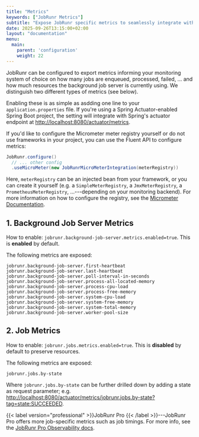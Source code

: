 ```yaml
---
title: "Metrics"
keywords: ["JobRunr Metrics"]
subtitle: "Expose JobRunr specific metrics to seamlessly integrate with your monitoring system of choice."
date: 2025-09-26T13:15:00+02:00
layout: "documentation"
menu: 
  main: 
    parent: 'configuration'
    weight: 22
---
```


JobRunr can be configured to export metrics informing your monitoring system of choice on how many jobs are enqueued, processed, failed, ... and how much resources the background job server is currently using. We distinguish two different types of metrics (see below). 

Enabling these is as simple as asdding one line to your `application.properties` file. If you're using a Spring Actuator-enabled Spring Boot project, the setting will integrate with Spring's actuator endpoint at [http://localhost:8080/actuator/metrics](http://localhost:8080/actuator/metrics). 

If you'd like to configure the Micrometer meter registry yourself or do not use frameworks in your project, you can use the Fluent API to configure metrics:

```java
JobRunr.configure()
  // ... other config
  .useMicroMeter(new JobRunrMicroMeterIntegration(meterRegistry))
```

Here, `meterRegistry` can be an injected bean from your framework, or you can create it yourself (e.g. a `SimpleMeterRegistry`, a `JmxMeterRegistry`, a `PrometheusMeterRegistry`, ...---depending on your monitoring backend). For more information on how to configure the registry, see the [Micrometer Documentation](https://micrometer.io/docs/).


## 1. Background Job Server Metrics

How to enable: `jobrunr.background-job-server.metrics.enabled=true`. This is **enabled** by default.

The following metrics are exposed:

```
jobrunr.background-job-server.first-heartbeat
jobrunr.background-job-server.last-heartbeat
jobrunr.background-job-server.poll-interval-in-seconds
jobrunr.background-job-server.process-all-located-memory
jobrunr.background-job-server.process-cpu-load
jobrunr.background-job-server.process-free-memory
jobrunr.background-job-server.system-cpu-load
jobrunr.background-job-server.system-free-memory
jobrunr.background-job-server.system-total-memory
jobrunr.background-job-server.worker-pool-size
```

## 2. Job Metrics

How to enable: `jobrunr.jobs.metrics.enabled=true`. This is **disabled** by default to preserve resources.

The following metrics are exposed:

```
jobrunr.jobs.by-state
```

Where `jobrunr.jobs.by-state` can be further drilled down by adding a state as request parameter; e.g. [http://localhost:8080/actuator/metrics/jobrunr.jobs.by-state?tag=state:SUCCEEDED](http://localhost:8080/actuator/metrics/jobrunr.jobs.by-state?tag=state:SUCCEEDED).

{{< label version="professional" >}}JobRunr Pro {{< /label >}}---JobRunr Pro offers more job-specific metrics such as job timings. For more info, see the [JobRunr Pro Observability docs](/en/documentation/pro/observability/#micrometer-job-timings).
